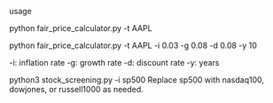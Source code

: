 usage 

python fair_price_calculator.py -t AAPL

python fair_price_calculator.py -t AAPL -i 0.03 -g 0.08 -d 0.08 -y 10

-i: inflation rate
-g: growth rate
-d: discount rate
-y: years

python3 stock_screening.py -i sp500
Replace sp500 with nasdaq100, dowjones, or russell1000 as needed.
